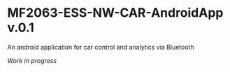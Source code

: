 # MF2063-ESS-NW-CAR-AndroidApp v.0.1
An android application for car control and analytics via Bluetooth

_Work in progress_
